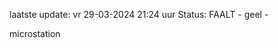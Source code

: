 laatste update: 
vr 29-03-2024 21:24   uur 
Status: FAALT - geel - 
<div class="service Y">microstation</div>